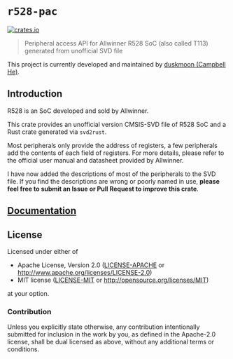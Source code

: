 # `r528-pac`

[![crates.io](https://img.shields.io/crates/v/r528-pac.svg)](https://crates.io/crates/r528-pac)

> Peripheral access API for Allwinner R528 SoC (also called T113) generated from unofficial SVD file

This project is currently developed and maintained by [duskmoon (Campbell He)](https://github.com/duskmoon314).

## Introduction

R528 is an SoC developed and sold by Allwinner.

This crate provides an unofficial version CMSIS-SVD file of R528 SoC and a Rust crate generated via `svd2rust`.

Most peripherals only provide the address of registers, a few peripherals add the contents of each field of registers. For more details, please refer to the official user manual and datasheet provided by Allwinner.

I have now added the descriptions of most of the peripherals to the SVD file. If you find the descriptions are wrong or poorly named in use, **please feel free to submit an Issue or Pull Request to improve this crate**.

## [Documentation](https://docs.rs/crate/r528-pac)

## License

Licensed under either of

- Apache License, Version 2.0 ([LICENSE-APACHE](LICENSE-APACHE) or
  http://www.apache.org/licenses/LICENSE-2.0)
- MIT license ([LICENSE-MIT](LICENSE-MIT) or http://opensource.org/licenses/MIT)

at your option.

### Contribution

Unless you explicitly state otherwise, any contribution intentionally submitted for inclusion in the work by you, as defined in the Apache-2.0 license, shall be dual licensed as above, without any additional terms or conditions.
